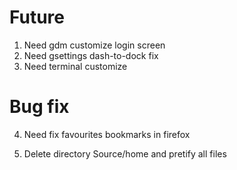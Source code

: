 # Future
1. Need gdm customize login screen
2. Need gsettings dash-to-dock fix
3. Need terminal customize

# Bug fix
4. Need fix favourites bookmarks in firefox

5. Delete directory Source/home and pretify all files
